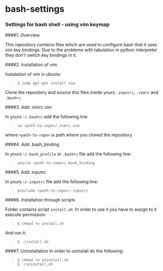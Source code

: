 # bash-settings
### Settings for bash shell - using vim keymap

####1. Overview

This repository contains files which are used to configure bash that it uses vim key bindings.
Due to the problems with tabulation in python interpreter they don't switch key bindings in it.

####2. Installation of vim

Instalation of vim in ubuntu

> `$ sudo apt-get install vim`

Clone the repository and source this files inside yours `.inputrc`, `.vimrc` and `.bashrc`.

####3. Add .vimrc.vim

In yours `~/.bashrc` add the following line <br />
>	`so <path-to-repo>/.vimrc.vim` <br />

where `<path-to-repo>` is path where you cloned the repository

####4. Add .bash_binding

In yours `~/.bash_profile` or `.bashrc` file add the following line: <br />
> `source <path-to-repo>/.bash_binding` <br />

####5. Add .inputrc

In yours `~/.inputrc` file add the following line: <br />
> `$include <path-to-repo>/.inputrc` <br />

####6. Installation through scripts

Folder contains script `install.sh`. In order to use it you have to assign to it execute permission: <br />
> `$ chmod +x install.sh` <br />

And run it: <br />
> `$ ./install.sh` </br>

####7. Uninstallation
In order to uninstall do the following: <br />
> `$ chmod +x uninstall.sh` <br />
> `$ ./uninstall.sh`

